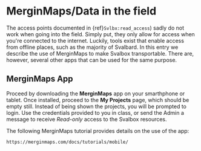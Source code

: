 # MerginMaps/Data in the field

The access points documented in {ref}`Svlbx:read_access`) sadly do not work when going into the field.
Simply put, they only allow for access when you're connected to the internet.
Luckily, tools exist that enable access from offline places, such as the majority of Svalbard.
In this entry we describe the use of MerginMaps to make Svalbox transportable.
There are, however, several other apps that can be used for the same purpose.

## MerginMaps App

Proceed by downloading the **MerginMaps** app on your smarthphone or tablet.
Once installed, proceed to the **My Projects** page, which should be empty still.
Instead of being shown the projects, you will be prompted to login.
Use the credentials provided to you in class, or send the Admin a message to receive *Read-only* access to the Svalbox resources.

The following MerginMaps tutorial provides details on the use of the app:

```
https://merginmaps.com/docs/tutorials/mobile/
```

